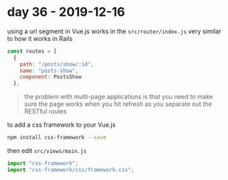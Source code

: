# day 36 - 2019-12-16

using a url segment in Vue.js works in the `src/router/index.js`
very similar to how it works in Rails

```javascript
const routes = [
  {
    path: "/posts/show/:id",
    name: "posts-show",
    component: PostsShow
  },
```

> the problem with multi-page applications is that you need to make sure the page works when you hit refresh as you separate out the RESTful routes

to add a css framework to your Vue.js

```bash
npm install css-framework --save
```

then edit `src/views/main.js`

```javascript
import "css-framework";
import "css-framework/css/framework.css";
```
